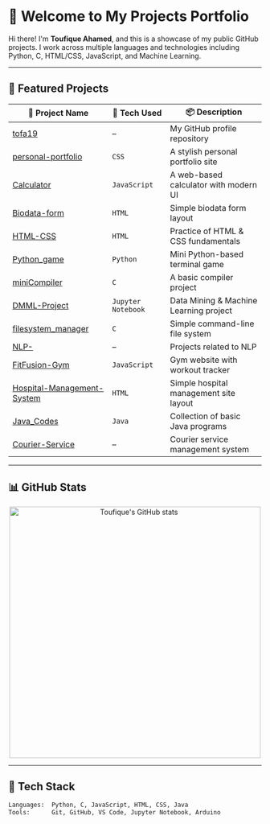 # 🚀 Welcome to My Projects Portfolio

Hi there! I'm **Toufique Ahamed**, and this is a showcase of my public GitHub projects. I work across multiple languages and technologies including Python, C, HTML/CSS, JavaScript, and Machine Learning.

---

## 🧰 Featured Projects

| 🚩 Project Name | 🔧 Tech Used | 📦 Description |
|----------------|-------------|----------------|
| [tofa19](https://github.com/Toufique-Ahamed/tofa19) | – | My GitHub profile repository |
| [personal-portfolio](https://github.com/Toufique-Ahamed/personal-portfolio) | `CSS` | A stylish personal portfolio site |
| [Calculator](https://github.com/Toufique-Ahamed/Calculator) | `JavaScript` | A web-based calculator with modern UI |
| [Biodata-form](https://github.com/Toufique-Ahamed/Biodata-form) | `HTML` | Simple biodata form layout |
| [HTML-CSS](https://github.com/Toufique-Ahamed/HTML-CSS) | `HTML` | Practice of HTML & CSS fundamentals |
| [Python_game](https://github.com/Toufique-Ahamed/Python_game) | `Python` | Mini Python-based terminal game |
| [miniCompiler](https://github.com/Toufique-Ahamed/miniCompiler) | `C` | A basic compiler project |
| [DMML-Project](https://github.com/Toufique-Ahamed/DMML-Project) | `Jupyter Notebook` | Data Mining & Machine Learning project |
| [filesystem_manager](https://github.com/Toufique-Ahamed/filesystem_manager) | `C` | Simple command-line file system |
| [NLP-](https://github.com/Toufique-Ahamed/NLP-) | – | Projects related to NLP |
| [FitFusion-Gym](https://github.com/Toufique-Ahamed/FitFusion-Gym) | `JavaScript` | Gym website with workout tracker |
| [Hospital-Management-System](https://github.com/Toufique-Ahamed/Hospital-Management-System) | `HTML` | Simple hospital management site layout |
| [Java_Codes](https://github.com/Toufique-Ahamed/Java_Codes) | `Java` | Collection of basic Java programs |
| [Courier-Service](https://github.com/Toufique-Ahamed/Courier-Service) | – | Courier service management system |

---

## 📊 GitHub Stats

<p align="center">
  <img src="https://github-readme-stats.vercel.app/api?username=Toufique-Ahamed&show_icons=true&theme=tokyonight" alt="Toufique's GitHub stats" width="500"/>
</p>

---

## 🧠 Tech Stack

```txt
Languages:  Python, C, JavaScript, HTML, CSS, Java  
Tools:      Git, GitHub, VS Code, Jupyter Notebook, Arduino  
